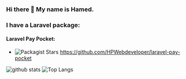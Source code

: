### Hi there 👋 My name is Hamed.

<!--
**HPWebdeveloper/HPWebdeveloper** is a ✨ _special_ ✨ repository because its `README.md` (this file) appears on your GitHub profile.

Here are some ideas to get you started:

- 🔭 I’m currently working on ...
- 🌱 I’m currently learning ...
- 👯 I’m looking to collaborate on ...
- 🤔 I’m looking for help with ...
- 💬 Ask me about ...
- 📫 How to reach me: ...
- 😄 Pronouns: ...
- ⚡ Fun fact: ...
-->


### I have a Laravel package:

#### Laravel Pay Pocket:
 - <img alt="Packagist Stars" src="https://img.shields.io/packagist/stars/HPWebdeveloper/laravel-pay-pocket"> <a href="[https://github.com/HPWebdeveloper/laravel-pay-pocket](https://github.com/HPWebdeveloper/laravel-pay-pocket)https://github.com/HPWebdeveloper/laravel-pay-pocket">  https://github.com/HPWebdeveloper/laravel-pay-pocket


![github stats](https://github-readme-stats.vercel.app/api?username=HPWebdeveloper)
![Top Langs](https://github-readme-stats.vercel.app/api/top-langs/?username=HPWebdeveloper&layout=compact)
